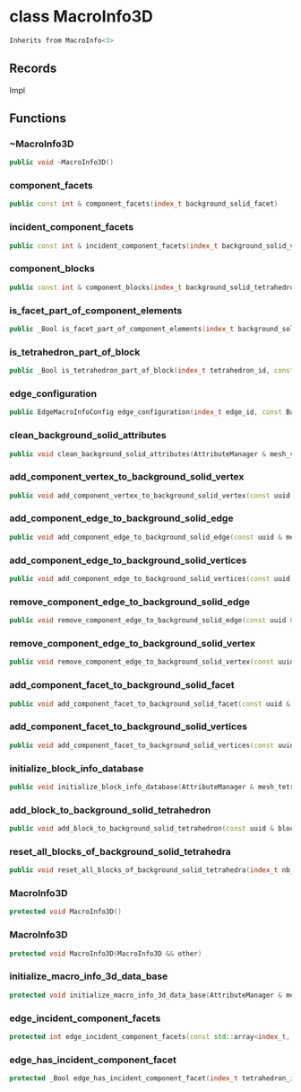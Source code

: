 # class MacroInfo3D


```cpp
Inherits from MacroInfo<3>
```



## Records

Impl



## Functions

### ~MacroInfo3D

```cpp
public void ~MacroInfo3D()
```


### component_facets

```cpp
public const int & component_facets(index_t background_solid_facet)
```


### incident_component_facets

```cpp
public const int & incident_component_facets(index_t background_solid_vertex)
```


### component_blocks

```cpp
public const int & component_blocks(index_t background_solid_tetrahedron)
```


### is_facet_part_of_component_elements

```cpp
public _Bool is_facet_part_of_component_elements(index_t background_solid_facet, const uuid & mesh_component_id)
```


### is_tetrahedron_part_of_block

```cpp
public _Bool is_tetrahedron_part_of_block(index_t tetrahedron_id, const uuid & block_id)
```


### edge_configuration

```cpp
public EdgeMacroInfoConfig edge_configuration(index_t edge_id, const BackgroundSolid & solid)
```


### clean_background_solid_attributes

```cpp
public void clean_background_solid_attributes(AttributeManager & mesh_vertex_attribute_manager, AttributeManager & mesh_edge_attribute_manager, AttributeManager & mesh_facet_attribute_manager, AttributeManager & mesh_tetrahedron_attribute_manager)
```


### add_component_vertex_to_background_solid_vertex

```cpp
public void add_component_vertex_to_background_solid_vertex(const uuid & mesh_id, index_t vertex_id, index_t background_solid_vertex_id, MacroInfo3DKey )
```


### add_component_edge_to_background_solid_edge

```cpp
public void add_component_edge_to_background_solid_edge(const uuid & mesh_id, index_t edge_id, index_t background_solid_edge_id, MacroInfo3DKey )
```


### add_component_edge_to_background_solid_vertices

```cpp
public void add_component_edge_to_background_solid_vertices(const uuid & mesh_id, index_t edge_id, Span background_solid_vertex_ids, MacroInfo3DKey )
```


### remove_component_edge_to_background_solid_edge

```cpp
public void remove_component_edge_to_background_solid_edge(const uuid & mesh_id, index_t edge_id, index_t background_solid_edge_id, MacroInfo3DKey )
```


### remove_component_edge_to_background_solid_vertex

```cpp
public void remove_component_edge_to_background_solid_vertex(const uuid & mesh_id, index_t edge_id, index_t background_solid_vertex_id, MacroInfo3DKey )
```


### add_component_facet_to_background_solid_facet

```cpp
public void add_component_facet_to_background_solid_facet(const uuid & mesh_id, index_t facet_id, index_t background_solid_facet_id, MacroInfo3DKey )
```


### add_component_facet_to_background_solid_vertices

```cpp
public void add_component_facet_to_background_solid_vertices(const uuid & mesh_id, index_t facet_id, Span background_solid_vertex_ids, MacroInfo3DKey )
```


### initialize_block_info_database

```cpp
public void initialize_block_info_database(AttributeManager & mesh_tetrahedron_attribute_manager, MacroInfo3DKey )
```


### add_block_to_background_solid_tetrahedron

```cpp
public void add_block_to_background_solid_tetrahedron(const uuid & block_id, index_t tetrahedron_id, MacroInfo3DKey )
```


### reset_all_blocks_of_background_solid_tetrahedra

```cpp
public void reset_all_blocks_of_background_solid_tetrahedra(index_t nb_tetrahedra, MacroInfo3DKey )
```


### MacroInfo3D

```cpp
protected void MacroInfo3D()
```


### MacroInfo3D

```cpp
protected void MacroInfo3D(MacroInfo3D && other)
```


### initialize_macro_info_3d_data_base

```cpp
protected void initialize_macro_info_3d_data_base(AttributeManager & mesh_vertex_attribute_manager, AttributeManager & mesh_facet_attribute_manager, AttributeManager & mesh_tetrahedron_attribute_manager)
```


### edge_incident_component_facets

```cpp
protected int edge_incident_component_facets(const std::array<index_t, 2> & edge_vertices, const BackgroundSolid & background_solid)
```


### edge_has_incident_component_facet

```cpp
protected _Bool edge_has_incident_component_facet(index_t tetrahedron_id, const std::array<index_t, 2> & edge_vertices, const BackgroundSolid & background_solid)
```




